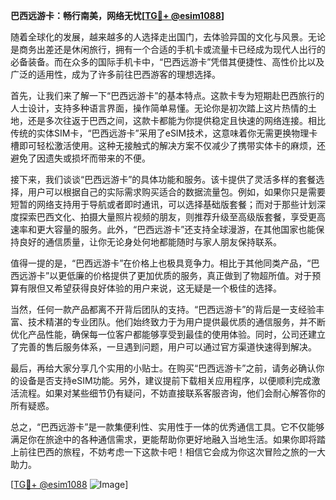 **巴西远游卡：畅行南美，网络无忧[[TG💪+ @esim1088](https://t.me/s/esim1088)]**

随着全球化的发展，越来越多的人选择走出国门，去体验异国的文化与风景。无论是商务出差还是休闲旅行，拥有一个合适的手机卡或流量卡已经成为现代人出行的必备装备。而在众多的国际手机卡中，“巴西远游卡”凭借其便捷性、高性价比以及广泛的适用性，成为了许多前往巴西游客的理想选择。

首先，让我们来了解一下“巴西远游卡”的基本特点。这款卡专为短期赴巴西旅行的人士设计，支持多种语言界面，操作简单易懂。无论你是初次踏上这片热情的土地，还是多次往返于巴西之间，这款卡都能为你提供稳定且快速的网络连接。相比传统的实体SIM卡，“巴西远游卡”采用了eSIM技术，这意味着你无需更换物理卡槽即可轻松激活使用。这种无接触式的解决方案不仅减少了携带实体卡的麻烦，还避免了因遗失或损坏而带来的不便。

接下来，我们谈谈“巴西远游卡”的具体功能和服务。该卡提供了灵活多样的套餐选择，用户可以根据自己的实际需求购买适合的数据流量包。例如，如果你只是需要短暂的网络支持用于导航或者即时通讯，可以选择基础版套餐；而对于那些计划深度探索巴西文化、拍摄大量照片视频的朋友，则推荐升级至高级版套餐，享受更高速率和更大容量的服务。此外，“巴西远游卡”还支持全球漫游，在其他国家也能保持良好的通信质量，让你无论身处何地都能随时与家人朋友保持联系。

值得一提的是，“巴西远游卡”在价格上也极具竞争力。相比于其他同类产品，“巴西远游卡”以更低廉的价格提供了更加优质的服务，真正做到了物超所值。对于预算有限但又希望获得良好体验的用户来说，这无疑是一个极佳的选择。

当然，任何一款产品都离不开背后团队的支持。“巴西远游卡”的背后是一支经验丰富、技术精湛的专业团队。他们始终致力于为用户提供最优质的通信服务，并不断优化产品性能，确保每一位客户都能够享受到最佳的使用体验。同时，公司还建立了完善的售后服务体系，一旦遇到问题，用户可以通过官方渠道快速得到解决。

最后，再给大家分享几个实用的小贴士。在购买“巴西远游卡”之前，请务必确认你的设备是否支持eSIM功能。另外，建议提前下载相关应用程序，以便顺利完成激活流程。如果对某些细节仍有疑问，不妨直接联系客服咨询，他们会耐心解答你的所有疑惑。

总之，“巴西远游卡”是一款集便利性、实用性于一体的优秀通信工具。它不仅能够满足你在旅途中的各种通信需求，更能帮助你更好地融入当地生活。如果你即将踏上前往巴西的旅程，不妨考虑一下这款卡吧！相信它会成为你这次冒险之旅的一大助力。

[[TG💪+ @esim1088](https://t.me/s/esim1088) ![Image](https://i.postimg.cc/4NQfJmqS/Snipaste-2025-05-13-00-14-12.png)]